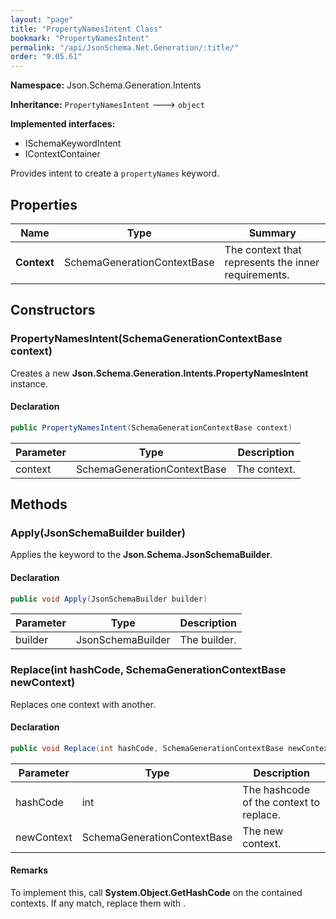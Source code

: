 ```yaml
---
layout: "page"
title: "PropertyNamesIntent Class"
bookmark: "PropertyNamesIntent"
permalink: "/api/JsonSchema.Net.Generation/:title/"
order: "9.05.61"
---
```

**Namespace:** Json.Schema.Generation.Intents

**Inheritance:**
`PropertyNamesIntent`
 🡒 
`object`

**Implemented interfaces:**

- ISchemaKeywordIntent
- IContextContainer

Provides intent to create a `propertyNames` keyword.

## Properties

| Name | Type | Summary |
|---|---|---|
| **Context** | SchemaGenerationContextBase | The context that represents the inner requirements. |
## Constructors

### PropertyNamesIntent(SchemaGenerationContextBase context)

Creates a new **Json.Schema.Generation.Intents.PropertyNamesIntent** instance.

#### Declaration

```c#
public PropertyNamesIntent(SchemaGenerationContextBase context)
```
| Parameter | Type | Description |
|---|---|---|
| context | SchemaGenerationContextBase | The context. |

## Methods

### Apply(JsonSchemaBuilder builder)

Applies the keyword to the **Json.Schema.JsonSchemaBuilder**.

#### Declaration

```c#
public void Apply(JsonSchemaBuilder builder)
```
| Parameter | Type | Description |
|---|---|---|
| builder | JsonSchemaBuilder | The builder. |

### Replace(int hashCode, SchemaGenerationContextBase newContext)

Replaces one context with another.

#### Declaration

```c#
public void Replace(int hashCode, SchemaGenerationContextBase newContext)
```
| Parameter | Type | Description |
|---|---|---|
| hashCode | int | The hashcode of the context to replace. |
| newContext | SchemaGenerationContextBase | The new context. |

#### Remarks

To implement this, call **System.Object.GetHashCode** on the contained
contexts.  If any match, replace them with <paramref name="newContext" />.

